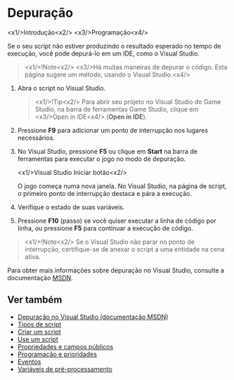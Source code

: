 # Depuração

<x1\/>Introdução<x2\/>
<x3\/>Programação<x4\/>

Se o seu script não estiver produzindo o resultado esperado no tempo de execução, você pode depurá-lo em um IDE, como o Visual Studio.

> <x1\/>!Note<x2\/>
> <x3\/>Há muitas maneiras de depurar o código. Esta página sugere um método, usando o Visual Studio.<x4\/>

1. Abra o script no Visual Studio.

   > <x1\/>!Tip<x2\/>
   > Para abrir seu projeto no Visual Studio do Game Studio, na barra de ferramentas Game Studio, clique em <x3\/>Open in IDE<x4\/> (**Open in IDE**).

2. Pressione **F9** para adicionar um ponto de interrupção nos lugares necessários.

3. No Visual Studio, pressione **F5** ou clique em **Start** na barra de ferramentas para executar o jogo no modo de depuração.

   <x1\/>Visual Studio Iniciar botão<x2\/>

   O jogo começa numa nova janela. No Visual Studio, na página de script, o primeiro ponto de interrupção destaca e pára a execução.

4. Verifique o estado de suas variáveis.

5. Pressione **F10** (passo) se você quiser executar a linha de código por linha, ou pressione **F5** para continuar a execução de código.

> <x1\/>!Note<x2\/>
> Se o Visual Studio não parar no ponto de interrupção, certifique-se de anexar o script a uma entidade na cena ativa.

Para obter mais informações sobre depuração no Visual Studio, consulte a documentação [MSDN](https://msdn.microsoft.com/en-us/library/sc65sadd.aspx).

## Ver também

* [Depuração no Visual Studio (documentação MSDN)](https://msdn.microsoft.com/en-us/library/sc65sadd.aspx)
* [Tipos de script](types-of-script.md)
* [Criar um script](create-a-script.md)
* [Use um script](use-a-script.md)
* [Propriedades e campos públicos](public-properties-and-fields.md)
* [Programação e prioridades](scheduling-and-priorities.md)
* [Eventos](events.md)
* [Variáveis de pré-processamento](preprocessor-variables.md)